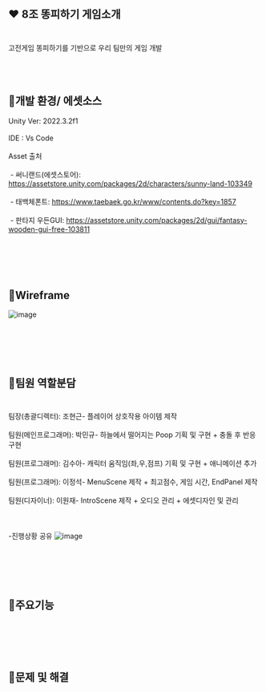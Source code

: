## :heart: 8조 똥피하기 게임소개<br/><br/>
고전게임 똥피하기를 기반으로 우리 팀만의 게임 개발
<br/><br/>
<br/><br/>




## :orange_heart:개발 환경/ 에셋소스
Unity Ver: 2022.3.2f1<br/><br/>
IDE : Vs Code <br/><br/>
Asset 출처 <br/><br/>
&nbsp;- 써니랜드(에셋스토어): https://assetstore.unity.com/packages/2d/characters/sunny-land-103349 <br/><br/>
&nbsp;- 태백체폰트: https://www.taebaek.go.kr/www/contents.do?key=1857 <br/><br/>
&nbsp;- 판타지 우든GUI: https://assetstore.unity.com/packages/2d/gui/fantasy-wooden-gui-free-103811 

<br/><br/><br/><br/>

## :yellow_heart:Wireframe
![image](https://github.com/Leejungsuk96/8GroupTeamproject/assets/114940193/e4043729-bd00-42f1-99bf-bff9367f7f15)

<br/><br/><br/><br/>

## :green_heart:팀원 역할분담<br/><br/>
팀장(총괄디렉터): 조현근- 플레이어 상호작용 아이템 제작<br/><br/>
팀원(메인프로그래머): 박민규- 하늘에서 떨어지는 Poop 기획 및 구현 + 충돌 후 반응 구현<br/><br/>
팀원(프로그래머): 김수아- 캐릭터 움직임(좌,우,점프) 기획 및 구현 + 애니메이션 추가<br/><br/>
팀원(프로그래머): 이정석- MenuScene 제작 + 최고점수, 게임 시간, EndPanel 제작<br/><br/>
팀원(디자이너): 이원재- IntroScene 제작 + 오디오 관리 + 에셋디자인 및 관리
<br/><br/><br/><br/>
-진행상황 공유
![image](https://github.com/Leejungsuk96/8GroupTeamproject/assets/114940193/2e77465f-2609-413e-9938-56ae29be4567)


<br/><br/><br/><br/>

## :blue_heart:주요기능

<br/><br/><br/><br/>

## :purple_heart:문제 및 해결
